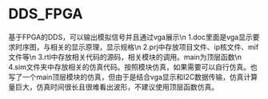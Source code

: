 # DDS_FPGA
基于FPGA的DDS，可以输出模拟信号并且通过vga展示\n
1.doc里面是vga显示要求时序图，与相关的显示原理，显示规格\n
2.prj中存放项目文件、ip核文件、mif文件等\n
3.rtl中存放相关代码的源码，相关模块的调用。main为顶层函数\n
4.sim文件夹中存放相关的仿真代码。按照模块仿真，如果需要可以自行仿真。也写了一个main顶层模块的仿真，但由于是结合vga显示和I2C数据传输，仿真计算量巨大，仿真时间很长且很难看出波形，不建议使用顶层函数仿真。
